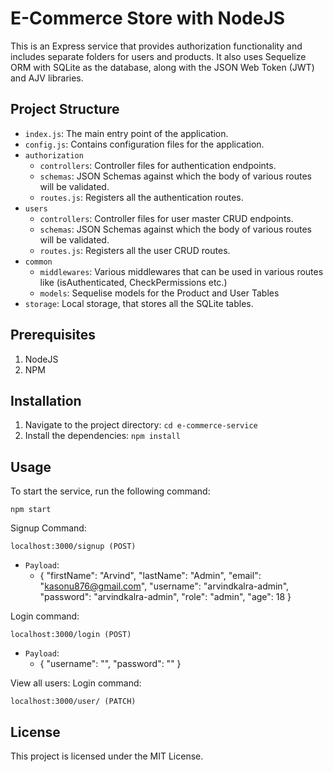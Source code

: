 # E-Commerce Store with NodeJS

This is an Express service that provides authorization functionality and includes separate folders for users and products.
It also uses Sequelize ORM with SQLite as the database, along with the JSON Web Token (JWT) and AJV libraries.

## Project Structure
 - `index.js`: The main entry point of the application.
 - `config.js`: Contains configuration files for the application.
 - `authorization`
   - `controllers`: Controller files for authentication endpoints.
   - `schemas`: JSON Schemas against which the body of various routes will be validated.
   - `routes.js`: Registers all the authentication routes.
 - `users`
   - `controllers`: Controller files for user master CRUD endpoints.
   - `schemas`: JSON Schemas against which the body of various routes will be validated.
   - `routes.js`: Registers all the user CRUD routes.
 - `common`
   - `middlewares`: Various middlewares that can be used in various routes like (isAuthenticated, CheckPermissions etc.)
   - `models`: Sequelise models for the Product and User Tables
 - `storage`: Local storage, that stores all the SQLite tables.

## Prerequisites
1. NodeJS 
2. NPM 

## Installation
1. Navigate to the project directory: `cd e-commerce-service`
2. Install the dependencies: `npm install`

## Usage

To start the service, run the following command:
```shell
npm start
```

Signup Command:
```shell
localhost:3000/signup (POST)
```
- `Payload`:
  - {
      "firstName": "Arvind",
      "lastName": "Admin",
      "email": "kasonu876@gmail.com",
      "username": "arvindkalra-admin",
      "password": "arvindkalra-admin",
      "role": "admin",
      "age": 18
    }

Login command:
```shell
localhost:3000/login (POST)
```
- `Payload`:
  - {
      "username": "",
      "password": ""
    }

View all users:
Login command:
```shell
localhost:3000/user/ (PATCH)
```

## License
This project is licensed under the MIT License.




